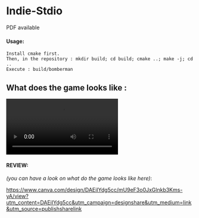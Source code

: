 # Indie-Stdio
PDF available

#### Usage:
    Install cmake first.
    Then, in the repository : mkdir build; cd build; cmake ..; make -j; cd ..
    Execute : build/bomberman

## What does the game looks like :
![runner (online-video-cutter com)](https://user-images.githubusercontent.com/65111947/140099872-d5896d6a-6923-4cde-b3ab-5697673b144c.mp4)

#### REVIEW:

_(you can have a look on what do the game looks like here)_:

https://www.canva.com/design/DAEiIYdg5cc/mU9eF3o0JxGlnkb3Kms-yA/view?utm_content=DAEiIYdg5cc&utm_campaign=designshare&utm_medium=link&utm_source=publishsharelink
